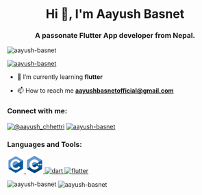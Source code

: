 <h1 align="center">Hi 👋, I'm Aayush Basnet</h1>
<h3 align="center">A passonate Flutter App developer from Nepal.</h3>

<p align="left"> <img src="https://komarev.com/ghpvc/?username=aayush-basnet&label=Profile%20views&color=0e75b6&style=flat" alt="aayush-basnet" /> </p>

<p align="left"> <a href="https://github.com/ryo-ma/github-profile-trophy"><img src="https://github-profile-trophy.vercel.app/?username=aayush-basnet" alt="aayush-basnet" /></a> </p>

- 🌱 I’m currently learning **flutter**

- 📫 How to reach me **aayushbasnetofficial@gmail.com**

<h3 align="left">Connect with me:</h3>
<p align="left">
<a href="https://twitter.com/@aayush_chhettri" target="blank"><img align="center" src="https://raw.githubusercontent.com/rahuldkjain/github-profile-readme-generator/master/src/images/icons/Social/twitter.svg" alt="@aayush_chhettri" height="30" width="40" /></a>
<a href="https://linkedin.com/in/aayush-basnet" target="blank"><img align="center" src="https://raw.githubusercontent.com/rahuldkjain/github-profile-readme-generator/master/src/images/icons/Social/linked-in-alt.svg" alt="aayush-basnet" height="30" width="40" /></a>
</p>

<h3 align="left">Languages and Tools:</h3>
<p align="left"> <a href="https://www.cprogramming.com/" target="_blank" rel="noreferrer"> <img src="https://raw.githubusercontent.com/devicons/devicon/master/icons/c/c-original.svg" alt="c" width="40" height="40"/> </a> <a href="https://www.w3schools.com/cpp/" target="_blank" rel="noreferrer"> <img src="https://raw.githubusercontent.com/devicons/devicon/master/icons/cplusplus/cplusplus-original.svg" alt="cplusplus" width="40" height="40"/> </a> <a href="https://dart.dev" target="_blank" rel="noreferrer"> <img src="https://www.vectorlogo.zone/logos/dartlang/dartlang-icon.svg" alt="dart" width="40" height="40"/> </a> <a href="https://flutter.dev" target="_blank" rel="noreferrer"> <img src="https://www.vectorlogo.zone/logos/flutterio/flutterio-icon.svg" alt="flutter" width="40" height="40"/> </a> </p>

<p><img align="left" src="https://github-readme-stats.vercel.app/api/top-langs?username=aayush-basnet&show_icons=true&locale=en&layout=compact" alt="aayush-basnet" /></p>

<p>&nbsp;<img align="center" src="https://github-readme-stats.vercel.app/api?username=aayush-basnet&show_icons=true&locale=en" alt="aayush-basnet" /></p>

